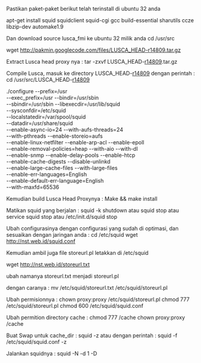 Pastikan paket-paket berikut telah terinstall di ubuntu 32 anda

apt-get install squid squidclient squid-cgi gcc build-essential sharutils ccze libzip-dev automake1.9

Dan download source lusca\_fmi ke ubuntu 32 milik anda
cd /usr/src

wget http://pakmin.googlecode.com/files/LUSCA_HEAD-r14809.tar.gz

Extract Lusca head proxy nya :
tar -zxvf LUSCA\_HEAD-[r14809](https://code.google.com/p/pakmin/source/detail?r=14809).tar.gz

Compile Lusca, masuk ke directory LUSCA\_HEAD-[r14809](https://code.google.com/p/pakmin/source/detail?r=14809) dengan perintah :
cd /usr/src/LUSCA\_HEAD-[r14809](https://code.google.com/p/pakmin/source/detail?r=14809)

./configure --prefix=/usr \
--exec\_prefix=/usr --bindir=/usr/sbin\
--sbindir=/usr/sbin --libexecdir=/usr/lib/squid \
--sysconfdir=/etc/squid \
--localstatedir=/var/spool/squid\
--datadir=/usr/share/squid\
--enable-async-io=24 --with-aufs-threads=24 \
--with-pthreads --enable-storeio=aufs \
--enable-linux-netfilter --enable-arp-acl --enable-epoll \
--enable-removal-policies=heap --with-aio --with-dl \
--enable-snmp --enable-delay-pools --enable-htcp \
--enable-cache-digests --disable-unlinkd \
--enable-large-cache-files --with-large-files \
--enable-err-languages=English \
--enable-default-err-language=English \
--with-maxfd=65536

Kemudian build Lusca Head Proxynya :
Make && make install

Matikan squid yang berjalan :
squid -k shutdown
atau
squid stop
atau
service squid stop
atau
/etc/init.d/squid stop

Ubah configurasinya dengan configurasi yang sudah di optimasi, dan sesuaikan dengan jaringan anda :
cd /etc/squid
wget http://nst.web.id/squid.conf

Kemudian ambil juga file storeurl.pl letakkan di /etc/squid

wget http://nst.web.id/storeurl.txt

ubah namanya storeurl.txt menjadi storeurl.pl

dengan caranya :
mv /etc/squid/storeurl.txt /etc/squid/storeurl.pl

Ubah permisionnya :
chown proxy:proxy /etc/squid/storeurl.pl
chmod 777 /etc/squid/storeurl.pl
chmod 600 /etc/squid/squid.conf

Ubah permition directory cache :
chmod 777 /cache
chown proxy:proxy /cache

Buat Swap untuk cache\_dir :
squid -z
atau dengan perintah :
squid -f /etc/squid/squid.conf -z

Jalankan squidnya :
squid -N -d 1 -D